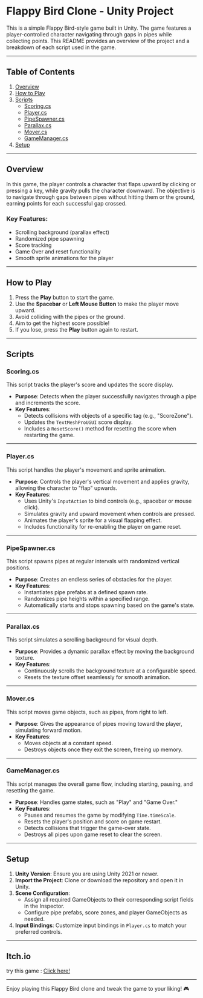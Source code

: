 # Flappy Bird Clone - Unity Project

This is a simple Flappy Bird-style game built in Unity. The game features a player-controlled character navigating through gaps in pipes while collecting points. This README provides an overview of the project and a breakdown of each script used in the game.

---

## Table of Contents
1. [Overview](#overview)
2. [How to Play](#how-to-play)
3. [Scripts](#scripts)
   - [Scoring.cs](#scoringcs)
   - [Player.cs](#playercs)
   - [PipeSpawner.cs](#pipespawnercs)
   - [Parallax.cs](#parallaxcs)
   - [Mover.cs](#movercs)
   - [GameManager.cs](#gamemanagercs)
4. [Setup](#setup)

---

## Overview

In this game, the player controls a character that flaps upward by clicking or pressing a key, while gravity pulls the character downward. The objective is to navigate through gaps between pipes without hitting them or the ground, earning points for each successful gap crossed.

### Key Features:
- Scrolling background (parallax effect)
- Randomized pipe spawning
- Score tracking
- Game Over and reset functionality
- Smooth sprite animations for the player

---

## How to Play

1. Press the **Play** button to start the game.
2. Use the **Spacebar** or **Left Mouse Button** to make the player move upward.
3. Avoid colliding with the pipes or the ground.
4. Aim to get the highest score possible!
5. If you lose, press the **Play** button again to restart.

---

## Scripts

### Scoring.cs
This script tracks the player's score and updates the score display.

- **Purpose**: Detects when the player successfully navigates through a pipe and increments the score.
- **Key Features**:
  - Detects collisions with objects of a specific tag (e.g., "ScoreZone").
  - Updates the `TextMeshProUGUI` score display.
  - Includes a `ResetScore()` method for resetting the score when restarting the game.

---

### Player.cs
This script handles the player's movement and sprite animation.

- **Purpose**: Controls the player's vertical movement and applies gravity, allowing the character to "flap" upwards.
- **Key Features**:
  - Uses Unity's `InputAction` to bind controls (e.g., spacebar or mouse click).
  - Simulates gravity and upward movement when controls are pressed.
  - Animates the player's sprite for a visual flapping effect.
  - Includes functionality for re-enabling the player on game reset.

---

### PipeSpawner.cs
This script spawns pipes at regular intervals with randomized vertical positions.

- **Purpose**: Creates an endless series of obstacles for the player.
- **Key Features**:
  - Instantiates pipe prefabs at a defined spawn rate.
  - Randomizes pipe heights within a specified range.
  - Automatically starts and stops spawning based on the game's state.

---

### Parallax.cs
This script simulates a scrolling background for visual depth.

- **Purpose**: Provides a dynamic parallax effect by moving the background texture.
- **Key Features**:
  - Continuously scrolls the background texture at a configurable speed.
  - Resets the texture offset seamlessly for smooth animation.

---

### Mover.cs
This script moves game objects, such as pipes, from right to left.

- **Purpose**: Gives the appearance of pipes moving toward the player, simulating forward motion.
- **Key Features**:
  - Moves objects at a constant speed.
  - Destroys objects once they exit the screen, freeing up memory.

---

### GameManager.cs
This script manages the overall game flow, including starting, pausing, and resetting the game.

- **Purpose**: Handles game states, such as "Play" and "Game Over."
- **Key Features**:
  - Pauses and resumes the game by modifying `Time.timeScale`.
  - Resets the player's position and score on game restart.
  - Detects collisions that trigger the game-over state.
  - Destroys all pipes upon game reset to clear the screen.

---

## Setup

1. **Unity Version**: Ensure you are using Unity 2021 or newer.
2. **Import the Project**: Clone or download the repository and open it in Unity.
3. **Scene Configuration**:
   - Assign all required GameObjects to their corresponding script fields in the Inspector.
   - Configure pipe prefabs, score zones, and player GameObjects as needed.
4. **Input Bindings**: Customize input bindings in `Player.cs` to match your preferred controls.

---

## Itch.io

try this game : [Click here!](https://barmud.itch.io/flappybird)

---

Enjoy playing this Flappy Bird clone and tweak the game to your liking! 🎮
